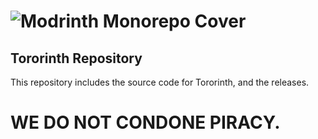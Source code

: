 # ![Modrinth Monorepo Cover](/.github/assets/monorepo_cover.png)

## Tororinth Repository

This repository includes the source code for Tororinth, and the releases.
# WE DO NOT CONDONE PIRACY.
